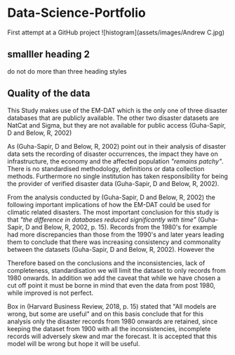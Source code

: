 # Data-Science-Portfolio
First attempt at a GitHub project
 ![histogram](assets/images/Andrew C.jpg) 
## smalller heading 2
do not do more than three heading styles
## Quality of the data 
This Study makes use of the EM-DAT which is the only one of  three disaster databases that are publicly available. The other two disaster datasets are NatCat 
and Sigma, but they are not available for public access (Guha-Sapir, D and Below, R, 2002)

 As (Guha-Sapir, D and Below, R, 2002) point out in their analysis of disaster data sets the recording of disaster occurrences, the impact they have on infrastructure, the economy and the affected population *"remains patchy"*. There is no standardised methodology, definitions or data collection methods. Furthermore no single institution has taken responsibility for being the provider of verified disaster data (Guha-Sapir, D and Below, R, 2002).

From the analysis conducted by (Guha-Sapir, D and Below, R, 2002) the following important implications of how the EM-DAT could be used for climatic related disasters. 
The most important conclusion for this study is that *"the difference in databases reduced significantly with time"* (Guha-Sapir, D and Below, R, 2002, p. 15). 
Records from the 1980's for example had more discrepancies than those from the 1990's and later years leading them to conclude that there was increasing consistency and commonality between the datasets (Guha-Sapir, D and Below, R, 2002). However the 

Therefore based on the conclusions and the inconsistencies, lack of completeness, standardisation we will limit the dataset to only records from 1980 onwards. In addition we add the caveat that while we have chosen a cut off point it must be borne in mind that even the data from post 1980, while improved is not perfect. 

Box in (Harvard Business Review, 2018, p. 15) stated that "All models are wrong, but some are useful" and on this basis conclude that for this analysis only the disaster records from 1980 onwards are retained, since keeping the dataset from 1900 with all the inconsistencies, incomplete records will adversely skew and mar the forecast. It is accepted that this model will be wrong but hope it will be useful.

